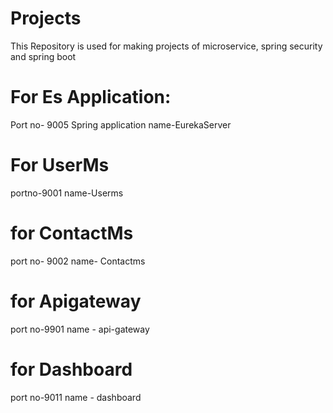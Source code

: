 # Projects
This Repository is used for making projects of microservice, spring security and spring boot

# For Es Application:
Port no- 9005
Spring application name-EurekaServer

# For UserMs
portno-9001
name-Userms

# for ContactMs
port no- 9002
name- Contactms

# for Apigateway
port no-9901
name - api-gateway

# for Dashboard
port no-9011
name - dashboard

